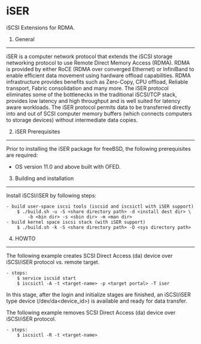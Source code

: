 iSER
====

iSCSI Extensions for RDMA.

1. General
----------

iSER is a computer network protocol that extends the iSCSI storage networking protocol to use Remote Direct Memory Access (RDMA).
RDMA is provided by either RoCE (RDMA over converged Ethernet) or InfiniBand to enable efficient data movement using hardware offload capabilities.
RDMA infrastructure provides benefits such as Zero-Copy, CPU offload, Reliable transport, Fabric consolidation and many more.
The iSER protocol eliminates some of the bottlenecks in the traditional iSCSI/TCP stack, provides low latency and high throughput and is well suited
for latency aware workloads.
The iSER protocol permits data to be transferred directly into and out of SCSI computer memory buffers (which connects computers to storage devices) without
intermediate data copies.

2. iSER Prerequisites
---------------------

Prior to installing the iSER package for freeBSD, the following prerequisites are required:

- OS version 11.0 and above built with OFED.

3. Building and installation
----------------------------

Install iSCSI/iSER by following steps:

	- build user-space iscsi tools (iscsid and iscsictl with iSER support)
		$ ./build.sh -u -S <share directory path> -d <install dest dir> \
			-b <bin dir> -s <sbin dir> -m <man dir>
	- build kernel space iscsi stack (with iSER support)
		$ ./build.sh -k -S <share directory path> -D <sys directory path>

4. HOWTO
--------

The following example creates SCSI Direct Access (da) device over iSCSI/iSER protocol
vs. remote target.

	- steps:
		$ service iscsid start
		$ iscsictl -A -t <target-name> -p <target portal> -T iser

In this stage, after the login and initialize stages are finished,
an iSCSI/iSER type device (/dev/da<device_id>) is available and ready for data transfer.

The following example removes SCSI Direct Access (da) device over iSCSI/iSER protocol.

	- steps:
		$ iscsictl -R -t <target-name>

